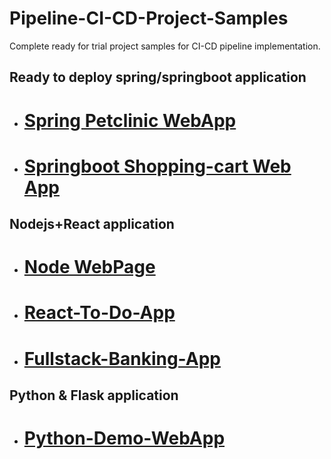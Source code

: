 # Pipeline-CI-CD-Project-Samples
Complete ready for trial project samples for CI-CD pipeline implementation.


## Ready to deploy spring/springboot application
- # [Spring Petclinic WebApp](https://github.com/EmAdd9/Petclinic.git)
- # [Springboot Shopping-cart Web App](https://github.com/EmAdd9/CI-CD-01.git)

## Nodejs+React application
- # [Node WebPage](https://github.com/EmAdd9/Demo-webpage-NodeJs.git)
- # [React-To-Do-App](https://github.com/EmAdd9/Demo-React-To-Do-App.git)
- # [Fullstack-Banking-App](https://github.com/EmAdd9/fullstack-bank.git)

## Python & Flask application
- # [Python-Demo-WebApp](https://github.com/EmAdd9/Python-Demo-WebApp.git)

